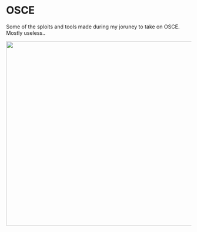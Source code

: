 # OSCE
Some of the sploits and tools made during my joruney to take on OSCE. Mostly useless.. 


<p align="center">
  <img  height=500 width=900 src="https://media.giphy.com/media/Uno27COfoYlH2/giphy.gif">
</p>
